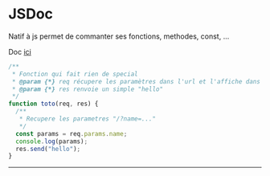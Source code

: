 # JSDoc

Natif à js permet de commanter ses fonctions, methodes, const, ...

Doc [ici](https://jsdoc.app/)

```js
/**
 * Fonction qui fait rien de special
 * @param {*} req récupere les paramètres dans l'url et l'affiche dans le terminal
 * @param {*} res renvoie un simple "hello"
 */
function toto(req, res) {
  /**
   * Recupere les parametres "/?name=..."
   */
  const params = req.params.name;
  console.log(params);
  res.send("hello");
}
```

---

